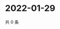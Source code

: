 # 2022-01-29

共 0 条

<!-- BEGIN WEIBO -->
<!-- 最后更新时间 Sat Jan 29 2022 16:00:35 GMT+0800 (China Standard Time) -->

<!-- END WEIBO -->
